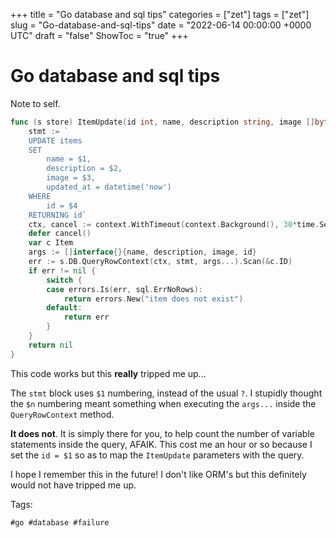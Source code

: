 +++
title = "Go database and sql tips"
categories = ["zet"]
tags = ["zet"]
slug = "Go-database-and-sql-tips"
date = "2022-06-14 00:00:00 +0000 UTC"
draft = "false"
ShowToc = "true"
+++

# Go database and sql tips

Note to self.


```go
func (s store) ItemUpdate(id int, name, description string, image []byte) error {
	stmt := `
	UPDATE items
	SET
		name = $1,
		description = $2,
		image = $3,
		updated_at = datetime('now')
	WHERE
		id = $4
	RETURNING id`
	ctx, cancel := context.WithTimeout(context.Background(), 30*time.Second)
	defer cancel()
	var c Item
	args := []interface{}{name, description, image, id}
	err := s.DB.QueryRowContext(ctx, stmt, args...).Scan(&c.ID)
	if err != nil {
		switch {
		case errors.Is(err, sql.ErrNoRows):
			return errors.New("item does not exist")
		default:
			return err
		}
	}
	return nil
}
```

This code works but this **really** tripped me up...

The `stmt` block uses `$1` numbering, instead of the usual `?`. I stupidly
thought the `$n` numbering meant something when executing the `args...` inside
the `QueryRowContext` method.

**It does not**. It is simply there for you, to help count the number of
variable statements inside the query, AFAIK. This cost me an hour or so because
I set the `id = $1` so as to map the `ItemUpdate` parameters with the query.

I hope I remember this in the future! I don't like ORM's but this definitely would 
not have tripped me up. 

Tags:

    #go #database #failure
